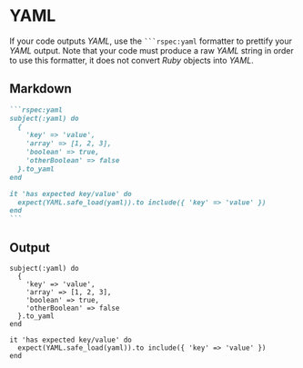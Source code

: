 # YAML

If your code outputs _YAML_, use the ```` ```rspec:yaml ```` formatter to prettify your _YAML_ output. Note that your code must produce a raw _YAML_ string in order to use this formatter, it does not convert _Ruby_ objects into _YAML_.

## Markdown

````markdown
```rspec:yaml
subject(:yaml) do
  {
    'key' => 'value',
    'array' => [1, 2, 3],
    'boolean' => true,
    'otherBoolean' => false
  }.to_yaml
end

it 'has expected key/value' do
  expect(YAML.safe_load(yaml)).to include({ 'key' => 'value' })
end
```
````

## Output

```rspec:yaml
subject(:yaml) do
  {
    'key' => 'value',
    'array' => [1, 2, 3],
    'boolean' => true,
    'otherBoolean' => false
  }.to_yaml
end

it 'has expected key/value' do
  expect(YAML.safe_load(yaml)).to include({ 'key' => 'value' })
end
```
